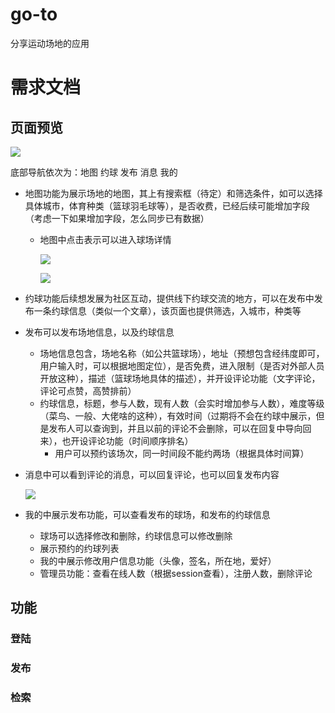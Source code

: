 # go-to
分享运动场地的应用
# 需求文档

## 页面预览

![](https://view.didistatic.com/static/dcms/jc4w16vk1kwk6xmtq_270x600_compress.jpeg)

底部导航依次为：地图 约球 发布 消息 我的

* 地图功能为展示场地的地图，其上有搜索框（待定）和筛选条件，如可以选择具体城市，体育种类（篮球羽毛球等），是否收费，已经后续可能增加字段（考虑一下如果增加字段，怎么同步已有数据）

  * 地图中点击表示可以进入球场详情

    ![](https://view.didistatic.com/static/dcms/19hpao1b3zekwk6xmyk_270x600_compress.jpeg)

    ![](https://view.didistatic.com/static/dcms/7qcc06ke2nkwk6xmy0_270x600_compress.jpeg)

* 约球功能后续想发展为社区互动，提供线下约球交流的地方，可以在发布中发布一条约球信息（类似一个文章），该页面也提供筛选，入城市，种类等

* 发布可以发布场地信息，以及约球信息

  * 场地信息包含，场地名称（如公共篮球场），地址（预想包含经纬度即可，用户输入时，可以根据地图定位），是否免费，进入限制（是否对外部人员开放这种），描述（篮球场地具体的描述），并开设评论功能（文字评论，评论可点赞，高赞排前）
  * 约球信息，标题，参与人数，现有人数（会实时增加参与人数），难度等级（菜鸟、一般、大佬啥的这种），有效时间（过期将不会在约球中展示，但是发布人可以查询到，并且以前的评论不会删除，可以在回复中导向回来），也开设评论功能（时间顺序排名）
    * 用户可以预约该场次，同一时间段不能约两场（根据具体时间算）

* 消息中可以看到评论的消息，可以回复评论，也可以回复发布内容

  ![](https://view.didistatic.com/static/dcms/19hpao1b3zekwk7ly41_270x600_compress.jpeg)

* 我的中展示发布功能，可以查看发布的球场，和发布的约球信息

  * 球场可以选择修改和删除，约球信息可以修改删除
  * 展示预约的约球列表
  * 我的中展示修改用户信息功能（头像，签名，所在地，爱好）
  * 管理员功能：查看在线人数（根据session查看），注册人数，删除评论

## 功能

### 登陆



### 发布



### 检索


